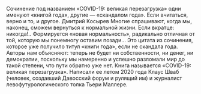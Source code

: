 Сочинение под названием «COVID-19: великая перезагрузка» одни именуют «книгой года», другие — «скандалом года». Если вчитаться, верно и то, и другое.
Дмитрий Косырев
Многие спрашивают, когда мы, наконец, сможем вернуться к нормальной жизни. Если вкратце: никогда!.. Формируется «новая нормальность», радикально отличная от той, которую мы понемногу оставим позади…
Это цитата из сочинения, которое уже получило титул «книги года», если не скандала года. Авторы нам объясняют: теперь не будет ни собственности, ни денег, ни демократии, поскольку мы намеренно и успешно разломали мир до такой степени, что пути обратно уже нет. Книга называется «COVID-19: великая перезагрузка». Написали ее летом 2020 года Клаус Шваб (человек, создавший Давосский форум и рулящий им) и журналист левофутурологического толка Тьери Маллере.
